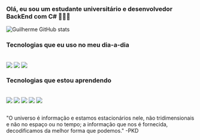 ### Olá, eu sou um estudante universitário e desenvolvedor BackEnd com C# 🙋🏼‍♂️

![Guilherme GitHub stats](https://github-readme-stats.vercel.app/api?username=gui-borba&show_icons=true&theme=radical)

### Tecnologias que eu uso no meu dia-a-dia

<div style="display: inline_block"></br>
    <img align="center" src="https://img.shields.io/badge/C%23-239120?style=for-the-badge&logo=c-sharp&logoColor=white">
    <img align="center" src="https://img.shields.io/badge/.NET-5C2D91?style=for-the-badge&logo=.net&logoColor=white">
    <img align="center" src="https://img.shields.io/badge/PostgreSQL-316192?style=for-the-badge&logo=postgresql&logoColor=white">
</div>

### Tecnologias que estou aprendendo

<div style="display: inline_block"></br>
    <img align="center" src="https://img.shields.io/badge/JavaScript-F7DF1E?style=for-the-badge&logo=javascript&logoColor=black">
    <img align="center" src="https://img.shields.io/badge/Node.js-43853D?style=for-the-badge&logo=node.js&logoColor=white">
    <img align="center" src="https://img.shields.io/badge/HTML5-E34F26?style=for-the-badge&logo=html5&logoColor=white">
    <img align="center" src="https://img.shields.io/badge/CSS3-1572B6?style=for-the-badge&logo=css3&logoColor=white">
    <img align="center" src="https://img.shields.io/badge/React-20232A?style=for-the-badge&logo=react&logoColor=61DAFB">
</div><br/>

"O universo é informação e estamos estacionários nele, não tridimensionais e não no espaço ou no tempo; a informação que nos é fornecida, decodificamos da melhor forma que podemos." -PKD
